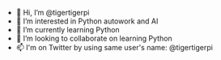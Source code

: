- 👋 Hi, I’m @tigertigerpi
- 👀 I’m interested in Python autowork and AI
- 🌱 I’m currently learning Python
- 💞️ I’m looking to collaborate on learning Python
- 📫 I'm on Twitter by using same user's name: @tigertigerpi

<!---
tigertigerpi/tigertigerpi is a ✨ special ✨ repository because its `README.md` (this file) appears on your GitHub profile.
You can click the Preview link to take a look at your changes.
--->
